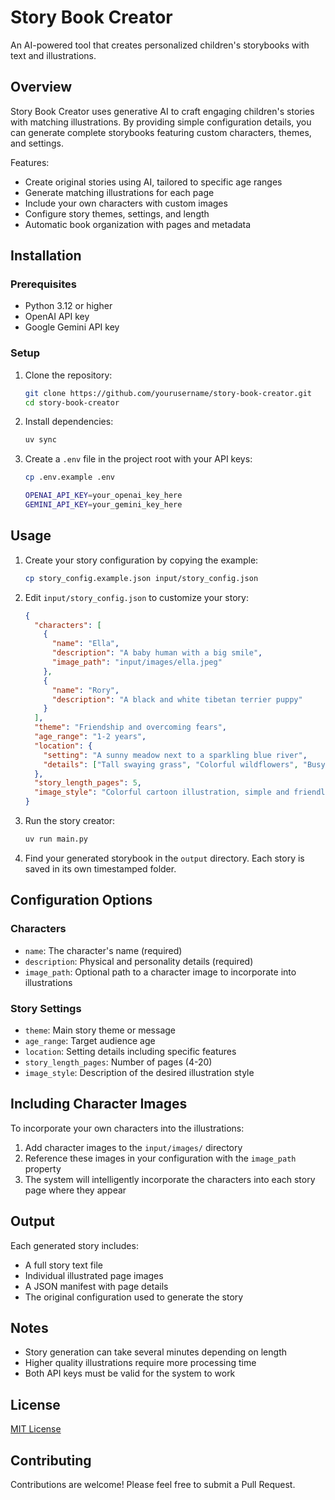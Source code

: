 # Story Book Creator

An AI-powered tool that creates personalized children's storybooks with text and illustrations.

## Overview

Story Book Creator uses generative AI to craft engaging children's stories with matching illustrations. By providing simple configuration details, you can generate complete storybooks featuring custom characters, themes, and settings.

Features:
- Create original stories using AI, tailored to specific age ranges
- Generate matching illustrations for each page
- Include your own characters with custom images
- Configure story themes, settings, and length
- Automatic book organization with pages and metadata

## Installation

### Prerequisites
- Python 3.12 or higher
- OpenAI API key
- Google Gemini API key

### Setup

1. Clone the repository:
   ```bash
   git clone https://github.com/yourusername/story-book-creator.git
   cd story-book-creator
   ```

2. Install dependencies:
   ```bash
   uv sync
   ```

3. Create a `.env` file in the project root with your API keys:
    ```bash
    cp .env.example .env
    ```
    ```bash
    OPENAI_API_KEY=your_openai_key_here
    GEMINI_API_KEY=your_gemini_key_here
    ```

## Usage

1. Create your story configuration by copying the example:
   ```bash
   cp story_config.example.json input/story_config.json
   ```

2. Edit `input/story_config.json` to customize your story:
   ```json
   {
     "characters": [
       {
         "name": "Ella",
         "description": "A baby human with a big smile",
         "image_path": "input/images/ella.jpeg"
       },
       {
         "name": "Rory",
         "description": "A black and white tibetan terrier puppy"
       }
     ],
     "theme": "Friendship and overcoming fears",
     "age_range": "1-2 years",
     "location": {
       "setting": "A sunny meadow next to a sparkling blue river",
       "details": ["Tall swaying grass", "Colorful wildflowers", "Busy buzzing bees"]
     },
     "story_length_pages": 5,
     "image_style": "Colorful cartoon illustration, simple and friendly, watercolor texture"
   }
   ```

3. Run the story creator:
   ```bash
   uv run main.py
   ```

4. Find your generated storybook in the `output` directory. Each story is saved in its own timestamped folder.

## Configuration Options

### Characters
- `name`: The character's name (required)
- `description`: Physical and personality details (required)
- `image_path`: Optional path to a character image to incorporate into illustrations

### Story Settings
- `theme`: Main story theme or message
- `age_range`: Target audience age
- `location`: Setting details including specific features
- `story_length_pages`: Number of pages (4-20)
- `image_style`: Description of the desired illustration style

## Including Character Images

To incorporate your own characters into the illustrations:

1. Add character images to the `input/images/` directory
2. Reference these images in your configuration with the `image_path` property
3. The system will intelligently incorporate the characters into each story page where they appear

## Output

Each generated story includes:

- A full story text file
- Individual illustrated page images
- A JSON manifest with page details
- The original configuration used to generate the story

## Notes

- Story generation can take several minutes depending on length
- Higher quality illustrations require more processing time
- Both API keys must be valid for the system to work

## License

[MIT License](LICENSE)

## Contributing

Contributions are welcome! Please feel free to submit a Pull Request.